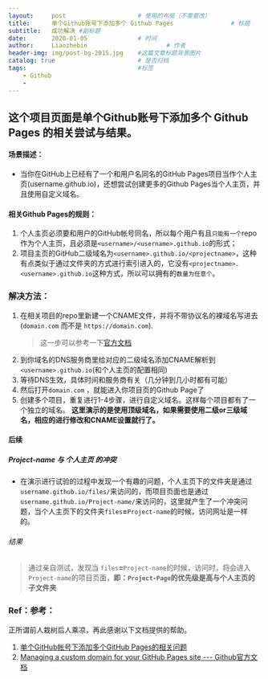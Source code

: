 ```yaml
---
layout:     post   				    # 使用的布局（不需要改）
title:      单个Github账号下添加多个 Github Pages				# 标题 
subtitle:   成功解决 #副标题
date:       2020-01-05 				# 时间
author:     Liaozhebin 						# 作者
header-img: img/post-bg-2015.jpg 	#这篇文章标题背景图片
catalog: true 						# 是否归档
tags:								#标签
    - Github
    -
---
```



## 这个项目页面是单个Github账号下添加多个 Github Pages 的相关尝试与结果。
#### 场景描述：   
- 当你在GitHub上已经有了一个和用户名同名的GitHub Pages项目当作个人主页(username.github.io)，还想尝试创建更多的Github Pages当个人主页，并且使用自定义域名。

#### 相关Github Pages的规则：

1. 个人主页必须要和用户的GitHub帐号同名，所以每个用户有且`只能有一个`repo作为个人主页，且必须是`<username>/<username>.github.io`的形式；
2. 项目主页的GitHub二级域名为`<username>.github.io/<projectname>`，这种有点类似于通过文件夹的方式进行索引进入的，它没有`<projectname>.<username>.github.io`这种方式，所以可以拥有的`数量为任意个`。

### 解决方法：
1. 在相关项目的repo里新建一个CNAME文件，并将不带协议名的裸域名写进去(`domain.com` 而不是 `https://domain.com`).
	> 这一步可以参考一下[官方文档](https://help.github.com/en/github/working-with-github-pages/managing-a-custom-domain-for-your-github-pages-site#configuring-an-apex-domain)
2. 到你域名的DNS服务商里给对应的二级域名添加CNAME解析到`<username>.github.io`(和个人主页的配置相同)
3. 等待DNS生效，具体时间和服务商有关（几分钟到几小时都有可能）
4. 然后打开`domain.com` ，就能进入你项目页的Github Page了
5. 创建多个项目，重复进行1-4步骤，进行自定义域名。这样每个项目都有了一个独立的域名。
**这里演示的是使用顶级域名，如果需要使用二级or三级域名，相应的进行修改和CNAME设置就行了。**

#### 后续
##### Project-name 与 个人主页 的冲突
- 在演示进行试验的过程中发现一个有趣的问题，个人主页下的文件夹是通过 `username.github.io/files/`来访问的，而项目页面也是通过`username.github.io/Project-name/`来访问的，这里就产生了一个冲突问题，当个人主页下的文件夹`files`**=**`Project-name`的时候，访问网址是一样的。
###### 结果
> 通过亲自测试，发现当 `files`**=**`Project-name`的时候，访问时，将会进入`Project-name`的项目页面，**即：`Project-Page`的优先级是高与个人主页的子文件夹**

### Ref：参考：
正所谓前人栽树后人乘凉，再此感谢以下文档提供的帮助。
1. [单个GitHub帐号下添加多个GitHub Pages的相关问题](http://chitanda.me/2015/11/03/multiple-git-pages-in-one-github-account/)
2. [Managing a custom domain for your GitHub Pages site --- Github官方文档](https://help.github.com/en/github/working-with-github-pages/managing-a-custom-domain-for-your-github-pages-site#about-custom-domain-configuration)
